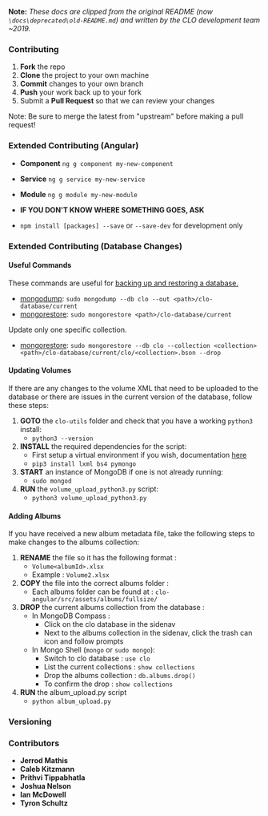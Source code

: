 **Note:** *These docs are clipped from the original README (now `\docs\deprecated\old-README.md`) and written by the CLO development team ~2019.*

### Contributing
1. **Fork** the repo
2. **Clone** the project to your own machine
3. **Commit** changes to your own branch
4. **Push** your work back up to your fork
5. Submit a **Pull Request** so that we can review your changes

Note: Be sure to merge the latest from "upstream" before making a pull request!

### Extended Contributing (Angular)
* **Component** ```ng g component my-new-component```
* **Service** ```ng g service my-new-service```
* **Module** ```ng g module my-new-module```
* **IF YOU DON'T KNOW WHERE SOMETHING GOES, ASK**

* ```npm install [packages] --save``` or ```--save-dev``` for development only

### Extended Contributing (Database Changes)
#### Useful Commands

These commands are useful for [backing up and restoring a database.](https://docs.mongodb.com/manual/tutorial/backup-and-restore-tools/)

* [mongodump](https://docs.mongodb.com/manual/reference/program/mongodump/#bin.mongodump): `sudo mongodump --db clo --out <path>/clo-database/current`
* [mongorestore](https://docs.mongodb.com/manual/reference/program/mongorestore/#bin.mongorestore): `sudo mongorestore <path>/clo-database/current`

Update only one specific collection.

* [mongorestore](https://docs.mongodb.com/manual/reference/program/mongorestore/#cmdoption-mongorestore-collection): `sudo mongorestore --db clo --collection <collection> <path>/clo-database/current/clo/<collection>.bson --drop`

#### Updating Volumes

If there are any changes to the volume XML that need to be uploaded to the database or there are issues in the current version of the database, follow these steps:

1. **GOTO** the `clo-utils` folder and check that you have a working `python3` install:
   * `python3 --version`
2. **INSTALL** the required dependencies for the script:
   * First setup a virtual environment if you wish, documentation [here](https://packaging.python.org/guides/installing-using-pip-and-virtual-environments/)
   * `pip3 install lxml bs4 pymongo`
3. **START** an instance of MongoDB if one is not already running:
   * `sudo mongod`
4. **RUN** the `volume_upload_python3.py` script:
   * `python3 volume_upload_python3.py`

#### Adding Albums

If you have received a new album metadata file, take the following steps to make changes to the albums collection:

1. **RENAME** the file so it has the following format :
    * `Volume<albumId>.xlsx`
    * Example : `Volume2.xlsx`
2. **COPY** the file into the correct albums folder :
    * Each albums folder can be found at : `clo-angular/src/assets/albums/fullsize/`
3. **DROP** the current albums collection from the database :
    * In MongoDB Compass :
        * Click on the clo database in the sidenav
        * Next to the albums collection in the sidenav, click the trash can icon and follow prompts
    * In Mongo Shell (`mongo` or `sudo mongo`):
        * Switch to clo database : `use clo`
        * List the current collections : `show collections`
        * Drop the albums collection : `db.albums.drop()`
        * To confirm the drop : `show collections`
4. **RUN** the album_upload.py script
    * `python album_upload.py`

### Versioning

### Contributors
* **Jerrod Mathis**
* **Caleb Kitzmann**
* **Prithvi Tippabhatla**
* **Joshua Nelson**
* **Ian McDowell**
* **Tyron Schultz**

